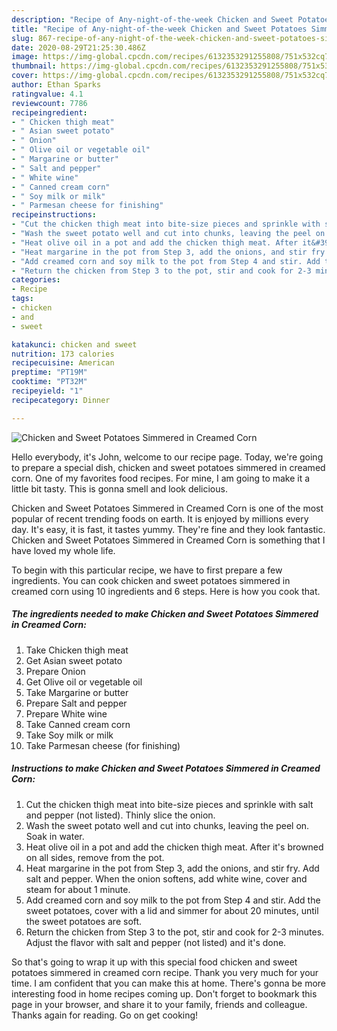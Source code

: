 ```yaml
---
description: "Recipe of Any-night-of-the-week Chicken and Sweet Potatoes Simmered in Creamed Corn"
title: "Recipe of Any-night-of-the-week Chicken and Sweet Potatoes Simmered in Creamed Corn"
slug: 867-recipe-of-any-night-of-the-week-chicken-and-sweet-potatoes-simmered-in-creamed-corn
date: 2020-08-29T21:25:30.486Z
image: https://img-global.cpcdn.com/recipes/6132353291255808/751x532cq70/chicken-and-sweet-potatoes-simmered-in-creamed-corn-recipe-main-photo.jpg
thumbnail: https://img-global.cpcdn.com/recipes/6132353291255808/751x532cq70/chicken-and-sweet-potatoes-simmered-in-creamed-corn-recipe-main-photo.jpg
cover: https://img-global.cpcdn.com/recipes/6132353291255808/751x532cq70/chicken-and-sweet-potatoes-simmered-in-creamed-corn-recipe-main-photo.jpg
author: Ethan Sparks
ratingvalue: 4.1
reviewcount: 7786
recipeingredient:
- " Chicken thigh meat"
- " Asian sweet potato"
- " Onion"
- " Olive oil or vegetable oil"
- " Margarine or butter"
- " Salt and pepper"
- " White wine"
- " Canned cream corn"
- " Soy milk or milk"
- " Parmesan cheese for finishing"
recipeinstructions:
- "Cut the chicken thigh meat into bite-size pieces and sprinkle with salt and pepper (not listed). Thinly slice the onion."
- "Wash the sweet potato well and cut into chunks, leaving the peel on. Soak in water."
- "Heat olive oil in a pot and add the chicken thigh meat. After it&#39;s browned on all sides, remove from the pot."
- "Heat margarine in the pot from Step 3, add the onions, and stir fry. Add salt and pepper. When the onion softens, add white wine, cover and steam for about 1 minute."
- "Add creamed corn and soy milk to the pot from Step 4 and stir. Add the sweet potatoes, cover with a lid and simmer for about 20 minutes, until the sweet potatoes are soft."
- "Return the chicken from Step 3 to the pot, stir and cook for 2-3 minutes. Adjust the flavor with salt and pepper (not listed) and it&#39;s done."
categories:
- Recipe
tags:
- chicken
- and
- sweet

katakunci: chicken and sweet 
nutrition: 173 calories
recipecuisine: American
preptime: "PT19M"
cooktime: "PT32M"
recipeyield: "1"
recipecategory: Dinner

---
```



![Chicken and Sweet Potatoes Simmered in Creamed Corn](https://img-global.cpcdn.com/recipes/6132353291255808/751x532cq70/chicken-and-sweet-potatoes-simmered-in-creamed-corn-recipe-main-photo.jpg)

Hello everybody, it's John, welcome to our recipe page. Today, we're going to prepare a special dish, chicken and sweet potatoes simmered in creamed corn. One of my favorites food recipes. For mine, I am going to make it a little bit tasty. This is gonna smell and look delicious.



Chicken and Sweet Potatoes Simmered in Creamed Corn is one of the most popular of recent trending foods on earth. It is enjoyed by millions every day. It's easy, it is fast, it tastes yummy. They're fine and they look fantastic. Chicken and Sweet Potatoes Simmered in Creamed Corn is something that I have loved my whole life.


To begin with this particular recipe, we have to first prepare a few ingredients. You can cook chicken and sweet potatoes simmered in creamed corn using 10 ingredients and 6 steps. Here is how you cook that.

<!--inarticleads1-->

##### The ingredients needed to make Chicken and Sweet Potatoes Simmered in Creamed Corn:

1. Take  Chicken thigh meat
1. Get  Asian sweet potato
1. Prepare  Onion
1. Get  Olive oil or vegetable oil
1. Take  Margarine or butter
1. Prepare  Salt and pepper
1. Prepare  White wine
1. Take  Canned cream corn
1. Take  Soy milk or milk
1. Take  Parmesan cheese (for finishing)




<!--inarticleads2-->

##### Instructions to make Chicken and Sweet Potatoes Simmered in Creamed Corn:

1. Cut the chicken thigh meat into bite-size pieces and sprinkle with salt and pepper (not listed). Thinly slice the onion.
1. Wash the sweet potato well and cut into chunks, leaving the peel on. Soak in water.
1. Heat olive oil in a pot and add the chicken thigh meat. After it&#39;s browned on all sides, remove from the pot.
1. Heat margarine in the pot from Step 3, add the onions, and stir fry. Add salt and pepper. When the onion softens, add white wine, cover and steam for about 1 minute.
1. Add creamed corn and soy milk to the pot from Step 4 and stir. Add the sweet potatoes, cover with a lid and simmer for about 20 minutes, until the sweet potatoes are soft.
1. Return the chicken from Step 3 to the pot, stir and cook for 2-3 minutes. Adjust the flavor with salt and pepper (not listed) and it&#39;s done.




So that's going to wrap it up with this special food chicken and sweet potatoes simmered in creamed corn recipe. Thank you very much for your time. I am confident that you can make this at home. There's gonna be more interesting food in home recipes coming up. Don't forget to bookmark this page in your browser, and share it to your family, friends and colleague. Thanks again for reading. Go on get cooking!
